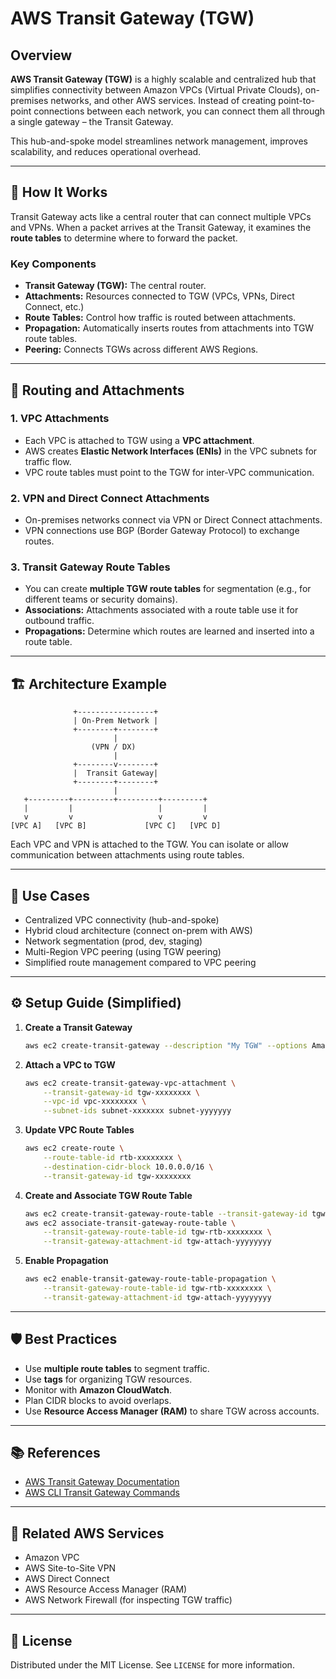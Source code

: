 
# AWS Transit Gateway (TGW)

## Overview

**AWS Transit Gateway (TGW)** is a highly scalable and centralized hub that simplifies connectivity between Amazon VPCs (Virtual Private Clouds), on-premises networks, and other AWS services. Instead of creating point-to-point connections between each network, you can connect them all through a single gateway – the Transit Gateway.

This hub-and-spoke model streamlines network management, improves scalability, and reduces operational overhead.

---

## 🧠 How It Works

Transit Gateway acts like a central router that can connect multiple VPCs and VPNs. When a packet arrives at the Transit Gateway, it examines the **route tables** to determine where to forward the packet.

### Key Components

- **Transit Gateway (TGW):** The central router.
- **Attachments:** Resources connected to TGW (VPCs, VPNs, Direct Connect, etc.)
- **Route Tables:** Control how traffic is routed between attachments.
- **Propagation:** Automatically inserts routes from attachments into TGW route tables.
- **Peering:** Connects TGWs across different AWS Regions.

---

## 🔁 Routing and Attachments

### 1. **VPC Attachments**
   - Each VPC is attached to TGW using a **VPC attachment**.
   - AWS creates **Elastic Network Interfaces (ENIs)** in the VPC subnets for traffic flow.
   - VPC route tables must point to the TGW for inter-VPC communication.

### 2. **VPN and Direct Connect Attachments**
   - On-premises networks connect via VPN or Direct Connect attachments.
   - VPN connections use BGP (Border Gateway Protocol) to exchange routes.

### 3. **Transit Gateway Route Tables**
   - You can create **multiple TGW route tables** for segmentation (e.g., for different teams or security domains).
   - **Associations:** Attachments associated with a route table use it for outbound traffic.
   - **Propagations:** Determine which routes are learned and inserted into a route table.

---

## 🏗️ Architecture Example

```text
              +-----------------+
              | On-Prem Network |
              +--------+--------+
                       |
                  (VPN / DX)
                       |
              +--------v--------+
              |  Transit Gateway|
              +--------+--------+
                       |
   +---------+---------+---------+---------+
   |         |                   |         |
   v         v                   v         v
[VPC A]   [VPC B]             [VPC C]   [VPC D]
````

Each VPC and VPN is attached to the TGW. You can isolate or allow communication between attachments using route tables.

---

## 🚀 Use Cases

* Centralized VPC connectivity (hub-and-spoke)
* Hybrid cloud architecture (connect on-prem with AWS)
* Network segmentation (prod, dev, staging)
* Multi-Region VPC peering (using TGW peering)
* Simplified route management compared to VPC peering

---

## ⚙️ Setup Guide (Simplified)

1. **Create a Transit Gateway**

   ```bash
   aws ec2 create-transit-gateway --description "My TGW" --options AmazonSideAsn=64512
   ```

2. **Attach a VPC to TGW**

   ```bash
   aws ec2 create-transit-gateway-vpc-attachment \
       --transit-gateway-id tgw-xxxxxxxx \
       --vpc-id vpc-xxxxxxxx \
       --subnet-ids subnet-xxxxxxx subnet-yyyyyyy
   ```

3. **Update VPC Route Tables**

   ```bash
   aws ec2 create-route \
       --route-table-id rtb-xxxxxxxx \
       --destination-cidr-block 10.0.0.0/16 \
       --transit-gateway-id tgw-xxxxxxxx
   ```

4. **Create and Associate TGW Route Table**

   ```bash
   aws ec2 create-transit-gateway-route-table --transit-gateway-id tgw-xxxxxxxx
   aws ec2 associate-transit-gateway-route-table \
       --transit-gateway-route-table-id tgw-rtb-xxxxxxxx \
       --transit-gateway-attachment-id tgw-attach-yyyyyyyy
   ```

5. **Enable Propagation**

   ```bash
   aws ec2 enable-transit-gateway-route-table-propagation \
       --transit-gateway-route-table-id tgw-rtb-xxxxxxxx \
       --transit-gateway-attachment-id tgw-attach-yyyyyyyy
   ```

---

## 🛡️ Best Practices

* Use **multiple route tables** to segment traffic.
* Use **tags** for organizing TGW resources.
* Monitor with **Amazon CloudWatch**.
* Plan CIDR blocks to avoid overlaps.
* Use **Resource Access Manager (RAM)** to share TGW across accounts.

---

## 📚 References

* [AWS Transit Gateway Documentation](https://docs.aws.amazon.com/vpc/latest/tgw/what-is-transit-gateway.html)
* [AWS CLI Transit Gateway Commands](https://docs.aws.amazon.com/cli/latest/reference/ec2/index.html#cli-aws-ec2)

---

## 🧩 Related AWS Services

* Amazon VPC
* AWS Site-to-Site VPN
* AWS Direct Connect
* AWS Resource Access Manager (RAM)
* AWS Network Firewall (for inspecting TGW traffic)

---

## 📄 License

Distributed under the MIT License. See `LICENSE` for more information.

```

